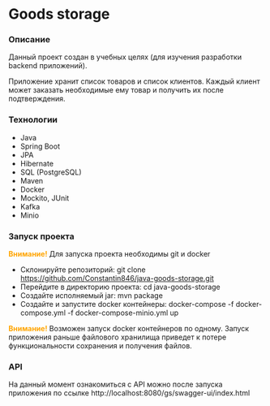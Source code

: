 # Goods storage
### Описание
Данный проект создан в учебных целях (для изучения разработки backend приложений).

Приложение хранит список товаров и список клиентов.
Каждый клиент может заказать необходимые ему товар и получить их после подтверждения.

### Технологии
* Java
* Spring Boot
* JPA
* Hibernate
* SQL (PostgreSQL)
* Maven
* Docker
* Mockito, JUnit
* Kafka
* Minio

### Запуск проекта
**<span style="color:orange">Внимание!</span>** Для запуска проекта необходимы git и docker
* Склонируйте репозиторий: git clone https://github.com/Constantin846/java-goods-storage.git
* Перейдите в директорию проекта: cd java-goods-storage
* Создайте исполняемый jar: mvn package
* Создайте и запустите docker контейнеры:
    docker-compose -f docker-compose.yml -f docker-compose-minio.yml up


**<span style="color:orange">Внимание!</span>** Возможен запуск docker контейнеров по одному. 
Запуск приложения раньше файлового хранилища приведет 
к потере функциональности сохранения и получения файлов. 

### API
На данный момент ознакомиться с API можно после запуска приложения по ссылке http://localhost:8080/gs/swagger-ui/index.html



